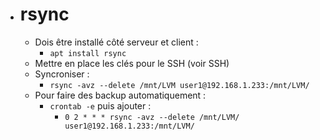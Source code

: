 - # rsync
	- Dois être installé côté serveur et client :
		- `apt install rsync`
	- Mettre en place les clés pour le SSH (voir SSH)
	- Syncroniser :
		- `rsync -avz --delete /mnt/LVM user1@192.168.1.233:/mnt/LVM/`
	- Pour faire des backup automatiquement :
		- `crontab -e` puis ajouter :
			- `0 2 * * * rsync -avz --delete /mnt/LVM/ user1@192.168.1.233:/mnt/LVM/`